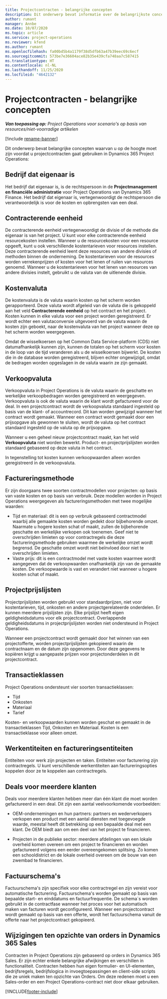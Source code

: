 ```yaml
---
title: Projectcontracten - belangrijke concepten
description: Dit onderwerp bevat informatie over de belangrijkste concepten van projectcontracten in Project Operations.
author: rumant
manager: Annbe
ms.date: 10/07/2020
ms.topic: article
ms.service: project-operations
ms.reviewer: kfend
ms.author: rumant
ms.openlocfilehash: fa00bd5b4a1179f38d5dfb63a47b39eec69c6ecf
ms.sourcegitcommit: 573be7e36604ace82b35e439cfa748aa7c587415
ms.translationtype: HT
ms.contentlocale: nl-NL
ms.lasthandoff: 11/25/2020
ms.locfileid: "4642132"
---
```

# <a name="project-contracts---key-concepts"></a>Projectcontracten - belangrijke concepten

_**Van toepassing op:** Project Operations voor scenario's op basis van resources/niet-voorradige artikelen_

[!include [rename-banner](~/includes/cc-data-platform-banner.md)]

Dit onderwerp bevat belangrijke concepten waarvan u op de hoogte moet zijn voordat u projectcontracten gaat gebruiken in Dynamics 365 Project Operations:

## <a name="owning-company"></a>Bedrijf dat eigenaar is

Het bedrijf dat eigenaar is, is de rechtspersoon in de **Projectmanagement en financiële administratie** voor Project Operations van Dynamics 365 Finance. Het bedrijf dat eigenaar is, vertegenwoordigt de rechtspersoon die verantwoordelijk is voor de kosten en opbrengsten van een deal.

## <a name="contracting-unit"></a>Contracterende eenheid

De contracterende eenheid vertegenwoordigt de divisie of de methode die eigenaar is van het project. U kunt voor elke contracterende eenheid resourcekosten instellen. Wanneer u de resourcekosten voor een resource opgeeft, kunt u ook verschillende kostentarieven voor resources instellen. Deze contracterende eenheid leent deze resources van andere divisies of methoden binnen de onderneming. De kostentarieven voor de resources worden verrekenprijzen of kosten voor het lenen of ruilen van resources genoemd. Wanneer u de kostentarieven voor het lenen van resources van andere divisies instelt, gebruikt u de valuta van de uitlenende divisie.

## <a name="cost-currency"></a>Kostenvaluta

De kostenvaluta is de valuta waarin kosten op het scherm worden gerapporteerd. Deze valuta wordt afgeleid van de valuta die is gekoppeld aan het veld **Contracterende eenheid** op het contract en het project. Kosten kunnen in elke valuta voor een project worden geregistreerd. Er wordt echter een valutaconversie uitgevoerd van de valuta waarin de kosten zijn geboekt, naar de kostenvaluta van het project wanneer deze op het scherm worden weergegeven.

Omdat de wisselkoersen op het Common Data Service-platform (CDS) niet datumafhankelijk kunnen zijn, kunnen de totalen op het scherm voor kosten in de loop van de tijd veranderen als u de wisselkoersen bijwerkt. De kosten die in de database worden geregistreerd, blijven echter ongewijzigd, omdat de bedragen worden opgeslagen in de valuta waarin ze zijn gemaakt.

## <a name="sales-currency"></a>Verkoopvaluta

Verkoopvaluta in Project Operations is de valuta waarin de geschatte en werkelijke verkoopbedragen worden geregistreerd en weergegeven. Verkoopvaluta is ook de valuta waarin de klant wordt gefactureerd voor de deal. In een projectcontract wordt de verkoopvaluta standaard ingesteld op basis van de klant- of accountrecord. Dit kan worden gewijzigd wanneer het contract wordt gemaakt. Wanneer een contract wordt gemaakt door een prijsopgave als gewonnen te sluiten, wordt de valuta op het contract standaard ingesteld op de valuta op de prijsopgave.

Wanneer u een geheel nieuw projectcontract maakt, kan het veld **Verkoopvaluta** niet worden bewerkt. Product- en projectprijslijsten worden standaard gebaseerd op deze valuta in het contract.

In tegenstelling tot kosten kunnen verkoopwaarden alleen worden geregistreerd in de verkoopvaluta.

## <a name="billing-method"></a>Factureringsmethode

Er zijn doorgaans twee soorten contractmodellen voor projecten: op basis van vaste kosten en op basis van verbruik. Deze modellen worden in Project Operations weergegeven als factureringsmethoden met twee mogelijke waarden:

- Tijd en materiaal: dit is een op verbruik gebaseerd contractmodel waarbij alle gemaakte kosten worden gedekt door bijbehorende omzet. Naarmate u hogere kosten schat of maakt, zullen de bijbehorende geschatte en werkelijke verkopen ook toenemen. Geef niet te overschrijden limieten op voor contractregels die deze factureringsmethode gebruiken waarmee de werkelijke omzet wordt begrensd. De geschatte omzet wordt niet beïnvloed door niet te overschrijden limieten.
- Vaste prijs: dit is een contractmodel met vaste kosten waarmee wordt aangegeven dat de verkoopwaarden onafhankelijk zijn van de gemaakte kosten. De verkoopwaarde is vast en verandert niet wanneer u hogere kosten schat of maakt.

## <a name="project-price-lists"></a>Projectprijslijsten

Projectprijslijsten worden gebruikt voor standaardprijzen, niet voor kostentarieven, tijd, onkosten en andere projectgerelateerde onderdelen. Er kunnen meerdere prijslijsten zijn. Elke prijslijst heeft eigen geldigheidsdatums voor elk projectcontract. Overlappende geldigheidsdatums in projectprijslijsten worden niet ondersteund in Project Operations.

Wanneer een projectcontract wordt gemaakt door het winnen van een projectofferte, worden projectprijslijsten gekopieerd waarin de contractnaam en de datum zijn opgenomen. Door deze gegevens te kopiëren krijgt u aangepaste prijzen voor projectonderdelen in dit projectcontract.

## <a name="transaction-classes"></a>Transactieklassen

Project Operations ondersteunt vier soorten transactieklassen:

- Tijd
- Onkosten
- Materiaal
- Tarief

Kosten- en verkoopwaarden kunnen worden geschat en gemaakt in de transactieklassen Tijd, Onkosten en Materiaal. Kosten is een transactieklasse voor alleen omzet.

## <a name="work-entities-and-billing-entities"></a>Werkentiteiten en factureringsentiteiten

Entiteiten voor werk zijn projecten en taken. Entiteiten voor facturering zijn contractregels. U kunt verschillende werkentiteiten aan factureringsopties koppelen door ze te koppelen aan contractregels.

## <a name="multi-customer-deals"></a>Deals voor meerdere klanten

Deals voor meerdere klanten hebben meer dan één klant die moet worden gefactureerd in een deal. Dit zijn een aantal veelvoorkomende voorbeelden:

- OEM-ondernemingen en hun partners: partners en wederverkopers verkopen een product met een aantal diensten met toegevoegde waarde, meestal heeft dit betrekking op een bepaalde deal met een klant. De OEM biedt aan om een deel van het project te financieren. 

- Projecten in de publieke sector: meerdere afdelingen van een lokale overheid komen overeen om een project te financieren en worden gefactureerd volgens een eerder overeengekomen splitsing. Zo komen een schooldistrict en de lokale overheid overeen om de bouw van een zwembad te financieren.

## <a name="invoice-schedules"></a>Factuurschema's

Factuurschema's zijn specifiek voor elke contractregel en zijn vereist voor automatische facturering. Factuurschema's worden gemaakt op basis van bepaalde start- en einddatums en factuurfrequentie. De schema´s worden gebruikt in de contractfase wanneer het proces voor het automatisch maken van facturen wordt geconfigureerd. Wanneer een projectcontract wordt gemaakt op basis van een offerte, wordt het factuurschema vanuit de offerte naar het projectcontract gekopieerd.

## <a name="changes-from-dynamics-365-sales-orders"></a>Wijzigingen ten opzichte van orders in Dynamics 365 Sales

Contracten in Project Operations zijn gebaseerd op orders in Dynamics 365 Sales. Er zijn echter enkele belangrijke afwijkingen en verschillen in functionaliteit. Contracten hebben hun eigen formulier- en UI-elementen, bedrijfsregels, bedrijfslogica in invoegtoepassingen en client-side scripts die ze uniek maken ten opzichte van Orders. Om deze redenen moet u een Sales-order en een Project Operations-contract niet door elkaar gebruiken.


[!INCLUDE[footer-include](../includes/footer-banner.md)]